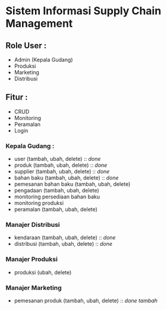 # Sistem Informasi Supply Chain Management

## Role User :
- Admin (Kepala Gudang)
- Produksi
- Marketing
- Distribusi

## Fitur :
- CRUD
- Monitoring
- Peramalan
- Login

### Kepala Gudang :
- user (tambah, ubah, delete) :: *done*
- produk (tambah, ubah, delete) :: *done*
- supplier (tambah, ubah, delete) :: *done*
- bahan baku (tambah, ubah, delete) :: *done*
- pemesanan bahan baku (tambah, ubah, delete)
- pengadaan (tambah, ubah, delete)
- monitoring persediaan bahan baku
- monitoring produksi
- peramalan (tambah, ubah, delete)

### Manajer Distribusi
- kendaraan (tambah, ubah, delete) :: *done*
- distribusi (tambah, ubah, delete) :: *done*

### Manajer Produksi
- produksi (ubah, delete) 

### Manajer Marketing
- pemesanan produk (tambah, ubah, delete) :: *done tambah*


